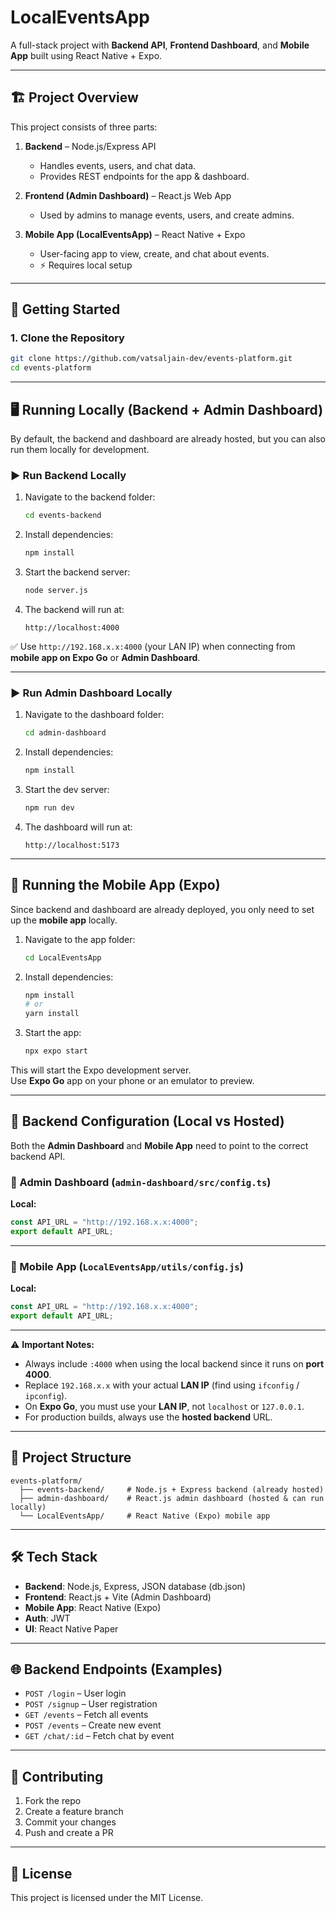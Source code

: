 # LocalEventsApp

A full-stack project with **Backend API**, **Frontend Dashboard**, and **Mobile App** built using React Native + Expo.

---

## 🏗️ Project Overview

This project consists of three parts:

1. **Backend** – Node.js/Express API  
   - Handles events, users, and chat data.  
   - Provides REST endpoints for the app & dashboard.  
   <!-- - ✅ Already hosted at: https://events-platform-backend-mkn0.onrender.com   -->

2. **Frontend (Admin Dashboard)** – React.js Web App  
   - Used by admins to manage events, users, and create admins.  
   <!-- - ✅ Already hosted at: https://localeventsapp-admin-dashboard.netlify.app   -->

3. **Mobile App (LocalEventsApp)** – React Native + Expo  
   - User-facing app to view, create, and chat about events.  
   - ⚡ Requires local setup  

---

## 🚀 Getting Started

### 1. Clone the Repository
```bash
git clone https://github.com/vatsaljain-dev/events-platform.git
cd events-platform
```

---

## 🖥️ Running Locally (Backend + Admin Dashboard)

By default, the backend and dashboard are already hosted, but you can also run them locally for development.

### ▶️ Run Backend Locally
1. Navigate to the backend folder:
   ```bash
   cd events-backend
   ```
2. Install dependencies:
   ```bash
   npm install
   ```
3. Start the backend server:
   ```bash
   node server.js
   ```
4. The backend will run at:
   ```
   http://localhost:4000
   ```

✅ Use `http://192.168.x.x:4000` (your LAN IP) when connecting from **mobile app on Expo Go** or **Admin Dashboard**.

---

### ▶️ Run Admin Dashboard Locally
1. Navigate to the dashboard folder:
   ```bash
   cd admin-dashboard
   ```
2. Install dependencies:
   ```bash
   npm install
   ```
3. Start the dev server:
   ```bash
   npm run dev
   ```
4. The dashboard will run at:
   ```
   http://localhost:5173
   ```

---

## 📱 Running the Mobile App (Expo)

Since backend and dashboard are already deployed, you only need to set up the **mobile app** locally.

1. Navigate to the app folder:
   ```bash
   cd LocalEventsApp
   ```
2. Install dependencies:
   ```bash
   npm install
   # or
   yarn install
   ```
3. Start the app:
   ```bash
   npx expo start
   ```

This will start the Expo development server.  
Use **Expo Go** app on your phone or an emulator to preview.

---

## 🔧 Backend Configuration (Local vs Hosted)

Both the **Admin Dashboard** and **Mobile App** need to point to the correct backend API.

### 📌 Admin Dashboard (`admin-dashboard/src/config.ts`)
**Local:**
```ts
const API_URL = "http://192.168.x.x:4000";
export default API_URL;
```

<!-- **Hosted (default):**
```ts
const API_URL = "https://events-platform-backend-mkn0.onrender.com";
export default API_URL;
``` -->

---

### 📌 Mobile App (`LocalEventsApp/utils/config.js`)
**Local:**
```js
const API_URL = "http://192.168.x.x:4000";
export default API_URL;
```

<!-- **Hosted (default):**
```js
const API_URL = "https://events-platform-backend-mkn0.onrender.com";
export default API_URL;
``` -->

---

⚠️ **Important Notes:**  
- Always include `:4000` when using the local backend since it runs on **port 4000**.  
- Replace `192.168.x.x` with your actual **LAN IP** (find using `ifconfig` / `ipconfig`).  
- On **Expo Go**, you must use your **LAN IP**, not `localhost` or `127.0.0.1`.  
- For production builds, always use the **hosted backend** URL.  

---

## 📂 Project Structure

```
events-platform/
  ├── events-backend/     # Node.js + Express backend (already hosted)
  ├── admin-dashboard/    # React.js admin dashboard (hosted & can run locally)
  └── LocalEventsApp/     # React Native (Expo) mobile app
```

---

## 🛠️ Tech Stack

- **Backend**: Node.js, Express, JSON database (db.json)  
- **Frontend**: React.js + Vite (Admin Dashboard)  
- **Mobile App**: React Native (Expo)  
- **Auth**: JWT  
- **UI**: React Native Paper  

---

## 🌐 Backend Endpoints (Examples)

- `POST /login` – User login  
- `POST /signup` – User registration  
- `GET /events` – Fetch all events  
- `POST /events` – Create new event  
- `GET /chat/:id` – Fetch chat by event  

---

## 🤝 Contributing

1. Fork the repo  
2. Create a feature branch  
3. Commit your changes  
4. Push and create a PR  

---

## 📜 License

This project is licensed under the MIT License.

